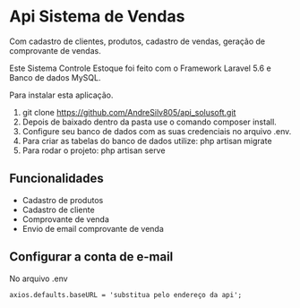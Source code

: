 

# Api Sistema de Vendas

Com cadastro de clientes, produtos, cadastro de vendas, geração de comprovante de vendas.

Este Sistema Controle Estoque foi feito com o Framework Laravel 5.6 e Banco de dados MySQL.

Para instalar esta aplicação.

 1. git clone https://github.com/AndreSilv805/api_solusoft.git
 2. Depois de baixado dentro da pasta use o comando composer install.
 3. Configure seu banco de dados com as suas credenciais no arquivo .env. 
 4.  Para criar as tabelas do banco de dados utilize: php artisan migrate
 5. Para rodar o projeto: php artisan serve

## Funcionalidades

* Cadastro de produtos
* Cadastro de cliente
* Comprovante de venda
* Envio de email comprovante de venda

## Configurar a conta de e-mail
No arquivo .env
```
axios.defaults.baseURL = 'substitua pelo endereço da api';
```